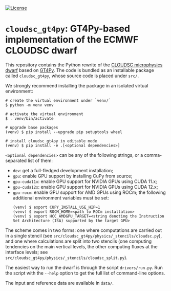 [![License](https://img.shields.io/badge/License-Apache_2.0-blue.svg)](https://opensource.org/licenses/Apache-2.0)

# `cloudsc_gt4py`: GT4Py-based implementation of the ECMWF CLOUDSC dwarf

This repository contains the Python rewrite of the
[CLOUDSC microphysics dwarf](https://github.com/ecmwf-ifs/dwarf-p-cloudsc) based on
[GT4Py](https://github.com/GridTools/gt4py.git). The code is bundled as an installable
package called `cloudsc_gt4py`, whose source code is placed under `src/`.

We strongly recommend installing the package in an isolated virtual environment:

```shell
# create the virtual environment under `venv/`
$ python -m venv venv

# activate the virtual environment
$ . venv/bin/activate

# upgrade base packages
(venv) $ pip install --upgrade pip setuptools wheel

# install cloudsc_gt4py in editable mode
(venv) $ pip install -e .[<optional dependencies>]
```

`<optional dependencies>` can be any of the following strings, or a comma-separated list of them:

* `dev`: get a full-fledged development installation;
* `gpu`: enable GPU support by installing CuPy from source;
* `gpu-cuda11x`: enable GPU support for NVIDIA GPUs using CUDA 11.x;
* `gpu-cuda12x`: enable GPU support for NVIDIA GPUs using CUDA 12.x;
* `gpu-rocm`: enable GPU support for AMD GPUs using ROCm; the following additional environment
variables must be set:
    ```shell
    (venv) $ export CUPY_INSTALL_USE_HIP=1
    (venv) $ export ROCM_HOME=<path to ROCm installation>
    (venv) $ export HCC_AMDGPU_TARGET=<string denoting the Instruction Set Architecture (ISA) supported by the target GPU>
    ```

The scheme comes in two forms: one where computations are carried out in a single stencil
(see `src/cloudsc_gt4py/physics/_stencils/cloudsc.py`), and one where calculations are split into two
stencils (one computing tendencies on the main vertical levels, the other computing fluxes at the
interface levels; see `src/cloudsc_gt4py/physics/_stencils/cloudsc_split.py`).

The easiest way to run the dwarf is through the script `drivers/run.py`.
Run the script with the `--help` option to get the full list of command-line options.

The input and reference data are available in `data/`.
